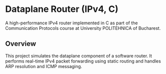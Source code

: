 # Dataplane Router (IPv4, C)

A high-performance IPv4 router implemented in C as part of the Communication Protocols course at University POLITEHNICA of Bucharest.

## Overview

This project simulates the dataplane component of a software router. It performs real-time IPv4 packet forwarding using static routing and handles ARP resolution and ICMP messaging.
